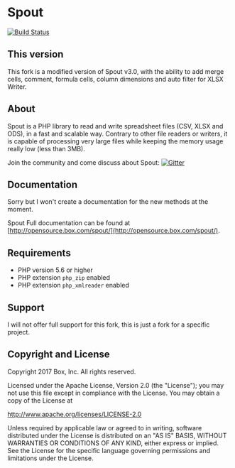 # Spout

[![Build Status](https://travis-ci.org/wilsonglasser/spout.svg?branch=master)](https://travis-ci.org/box/spout)


## This version

This fork is a modified version of Spout v3.0, with the ability to add merge cells, comment, formula cells, column dimensions and auto filter for XLSX Writer.

## About

Spout is a PHP library to read and write spreadsheet files (CSV, XLSX and ODS), in a fast and scalable way.
Contrary to other file readers or writers, it is capable of processing very large files while keeping the memory usage really low (less than 3MB).

Join the community and come discuss about Spout: [![Gitter](https://badges.gitter.im/Join%20Chat.svg)](https://gitter.im/box/spout?utm_source=badge&utm_medium=badge&utm_campaign=pr-badge)


## Documentation

Sorry but I won't create a documentation for the new methods at the moment.

Spout Full documentation can be found at [http://opensource.box.com/spout/](http://opensource.box.com/spout/).


## Requirements

* PHP version 5.6 or higher
* PHP extension `php_zip` enabled
* PHP extension `php_xmlreader` enabled

## Support

I will not offer full support for this fork, this is just a fork for a specific project.

## Copyright and License

Copyright 2017 Box, Inc. All rights reserved.

Licensed under the Apache License, Version 2.0 (the "License");
you may not use this file except in compliance with the License.
You may obtain a copy of the License at

   http://www.apache.org/licenses/LICENSE-2.0

Unless required by applicable law or agreed to in writing, software
distributed under the License is distributed on an "AS IS" BASIS,
WITHOUT WARRANTIES OR CONDITIONS OF ANY KIND, either express or implied.
See the License for the specific language governing permissions and
limitations under the License.
